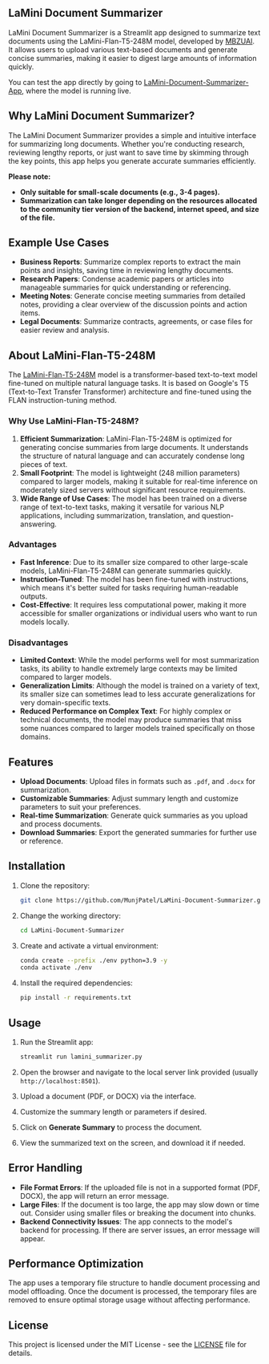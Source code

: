 ## LaMini Document Summarizer

LaMini Document Summarizer is a Streamlit app designed to summarize text documents using the LaMini-Flan-T5-248M model, developed by [MBZUAI](https://huggingface.co/MBZUAI/LaMini-Flan-T5-248M). It allows users to upload various text-based documents and generate concise summaries, making it easier to digest large amounts of information quickly.

You can test the app directly by going to [LaMini-Document-Summarizer-App](https://lamini-doc-summarizer.streamlit.app/), where the model is running live.

## Why LaMini Document Summarizer?

The LaMini Document Summarizer provides a simple and intuitive interface for summarizing long documents. Whether you're conducting research, reviewing lengthy reports, or just want to save time by skimming through the key points, this app helps you generate accurate summaries efficiently.

**Please note:**  
- **Only suitable for small-scale documents (e.g., 3-4 pages).**  
- **Summarization can take longer depending on the resources allocated to the community tier version of the backend, internet speed, and size of the file.**

## Example Use Cases

- **Business Reports**: Summarize complex reports to extract the main points and insights, saving time in reviewing lengthy documents.
- **Research Papers**: Condense academic papers or articles into manageable summaries for quick understanding or referencing.
- **Meeting Notes**: Generate concise meeting summaries from detailed notes, providing a clear overview of the discussion points and action items.
- **Legal Documents**: Summarize contracts, agreements, or case files for easier review and analysis.

## About LaMini-Flan-T5-248M

The [LaMini-Flan-T5-248M](https://huggingface.co/MBZUAI/LaMini-Flan-T5-248M) model is a transformer-based text-to-text model fine-tuned on multiple natural language tasks. It is based on Google's T5 (Text-to-Text Transfer Transformer) architecture and fine-tuned using the FLAN instruction-tuning method.

### Why Use LaMini-Flan-T5-248M?

1. **Efficient Summarization**: LaMini-Flan-T5-248M is optimized for generating concise summaries from large documents. It understands the structure of natural language and can accurately condense long pieces of text.
2. **Small Footprint**: The model is lightweight (248 million parameters) compared to larger models, making it suitable for real-time inference on moderately sized servers without significant resource requirements.
3. **Wide Range of Use Cases**: The model has been trained on a diverse range of text-to-text tasks, making it versatile for various NLP applications, including summarization, translation, and question-answering.

### Advantages

- **Fast Inference**: Due to its smaller size compared to other large-scale models, LaMini-Flan-T5-248M can generate summaries quickly.
- **Instruction-Tuned**: The model has been fine-tuned with instructions, which means it's better suited for tasks requiring human-readable outputs.
- **Cost-Effective**: It requires less computational power, making it more accessible for smaller organizations or individual users who want to run models locally.

### Disadvantages

- **Limited Context**: While the model performs well for most summarization tasks, its ability to handle extremely large contexts may be limited compared to larger models.
- **Generalization Limits**: Although the model is trained on a variety of text, its smaller size can sometimes lead to less accurate generalizations for very domain-specific texts.
- **Reduced Performance on Complex Text**: For highly complex or technical documents, the model may produce summaries that miss some nuances compared to larger models trained specifically on those domains.

## Features

- **Upload Documents**: Upload files in formats such as `.pdf`, and `.docx` for summarization.
- **Customizable Summaries**: Adjust summary length and customize parameters to suit your preferences.
- **Real-time Summarization**: Generate quick summaries as you upload and process documents.
- **Download Summaries**: Export the generated summaries for further use or reference.

## Installation

1. Clone the repository:

    ```bash
    git clone https://github.com/MunjPatel/LaMini-Document-Summarizer.git
    ```

2. Change the working directory:

    ```bash
    cd LaMini-Document-Summarizer
    ```

3. Create and activate a virtual environment:

    ```bash
    conda create --prefix ./env python=3.9 -y
    conda activate ./env
    ```

4. Install the required dependencies:

    ```bash
    pip install -r requirements.txt
    ```

## Usage

1. Run the Streamlit app:

    ```bash
    streamlit run lamini_summarizer.py
    ```

2. Open the browser and navigate to the local server link provided (usually `http://localhost:8501`).

3. Upload a document (PDF, or DOCX) via the interface.

4. Customize the summary length or parameters if desired.

5. Click on **Generate Summary** to process the document.

6. View the summarized text on the screen, and download it if needed.

## Error Handling

- **File Format Errors**: If the uploaded file is not in a supported format (PDF, DOCX), the app will return an error message.
- **Large Files**: If the document is too large, the app may slow down or time out. Consider using smaller files or breaking the document into chunks.
- **Backend Connectivity Issues**: The app connects to the model's backend for processing. If there are server issues, an error message will appear.

## Performance Optimization

The app uses a temporary file structure to handle document processing and model offloading. Once the document is processed, the temporary files are removed to ensure optimal storage usage without affecting performance.

## License

This project is licensed under the MIT License - see the [LICENSE](LICENSE) file for details.
